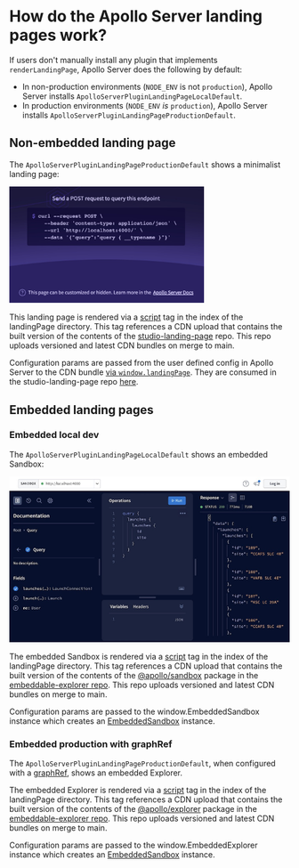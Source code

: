 # How do the Apollo Server landing pages work?

If users don't manually install any plugin that implements `renderLandingPage`, Apollo Server does the following by default:

* In non-production environments (`NODE_ENV` is not `production`), Apollo Server installs `ApolloServerPluginLandingPageLocalDefault`.
* In production environments (`NODE_ENV` _is_ `production`), Apollo Server installs `ApolloServerPluginLandingPageProductionDefault`.

## Non-embedded landing page

The `ApolloServerPluginLandingPageProductionDefault` shows a minimalist landing page:

<img class="screenshot" src="../../docs/source/images/as-landing-page-production.jpg" alt="Apollo Server default landing page" width="350"/>

This landing page is rendered via a [script](https://github.com/apollographql/apollo-server/blob/159d73ca5bac3313c3950743fefc03400263cb0a/packages/server/src/plugin/landingPage/default/index.ts#L76-L78) tag in the index of the landingPage directory. This tag references a CDN upload that contains the built version of the contents of the [studio-landing-page](https://github.com/apollographql/studio-landing-page) repo. This repo uploads versioned and latest CDN bundles on merge to main.

Configuration params are passed from the user defined config in Apollo Server to the CDN bundle [via `window.landingPage`](https://github.com/apollographql/apollo-server/blob/159d73ca5bac3313c3950743fefc03400263cb0a/packages/server/src/plugin/landingPage/default/index.ts#L75). They are consumed in the studio-landing-page repo [here](https://github.com/apollographql/studio-landing-page/blob/e76e4acdc6207052b1599f4a0f66922976f57f2c/src/App.tsx#L42).

## Embedded landing pages

### Embedded local dev

The `ApolloServerPluginLandingPageLocalDefault` shows an embedded Sandbox:

<img class="screenshot" src="../../docs/source/images/sandbox.jpeg" alt="Apollo Sandbox" />

The embedded Sandbox is rendered via a [script](https://github.com/apollographql/apollo-server/blob/159d73ca5bac3313c3950743fefc03400263cb0a/packages/server/src/plugin/landingPage/default/getEmbeddedHTML.ts#L188-L192) tag in the index of the landingPage directory. This tag references a CDN upload that contains the built version of the contents of the [@apollo/sandbox](https://github.com/apollographql/embeddable-explorer/tree/main/packages/sandbox) package in the [embeddable-explorer repo](https://github.com/apollographql/embeddable-explorer). This repo uploads versioned and latest CDN bundles on merge to main.

Configuration params are passed to the window.EmbeddedSandbox instance which creates an [EmbeddedSandbox](https://github.com/apollographql/embeddable-explorer/blob/main/packages/sandbox/src/EmbeddedSandbox.ts) instance.

### Embedded production with graphRef

The `ApolloServerPluginLandingPageProductionDefault`, when configured with a [graphRef](https://github.com/apollographql/apollo-server/blob/159d73ca5bac3313c3950743fefc03400263cb0a/packages/server/src/plugin/landingPage/default/index.ts#L180-L181), shows an embedded Explorer.

The embedded Explorer is rendered via a [script](https://github.com/apollographql/apollo-server/blob/159d73ca5bac3313c3950743fefc03400263cb0a/packages/server/src/plugin/landingPage/default/getEmbeddedHTML.ts#L113-L117) tag in the index of the landingPage directory. This tag references a CDN upload that contains the built version of the contents of the [@apollo/explorer](https://github.com/apollographql/embeddable-explorer/tree/main/packages/explorer) package in the [embeddable-explorer repo](https://github.com/apollographql/embeddable-explorer). This repo uploads versioned and latest CDN bundles on merge to main.

Configuration params are passed to the window.EmbeddedExplorer instance which creates an [EmbeddedSandbox](https://github.com/apollographql/embeddable-explorer/blob/main/packages/explorer/src/EmbeddedExplorer.ts) instance.
